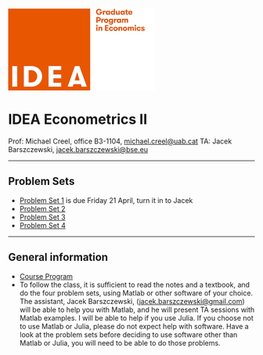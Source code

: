 ![IDEA](IDEA.png)
# IDEA Econometrics II

Prof: Michael Creel, office B3-1104, michael.creel@uab.cat
TA: Jacek Barszczewski, jacek.barszczewski@bse.eu

---
## Problem Sets
- [Problem Set 1](ProblemSet1.pdf) is due Friday 21 April, turn it in to Jacek
- [Problem Set 2](ProblemSet2.pdf)
- [Problem Set 3](ProblemSet3.pdf)
- [Problem Set 4](ProblemSet4.pdf)
---
## General information
- [Course Program](https://drive.google.com/file/d/1ST6_icfEsqkSTwHuRO-nk1WTTd5lBsFO/view)
- To follow the class, it is sufficient to read the notes and a textbook, and do the four problem sets, using Matlab or other software of your choice. The assistant, Jacek Barszczewski, (jacek.barszczewski@gmail.com) will be able to help you with Matlab, and he will present TA sessions with Matlab examples. I will be able to help if you use Julia. If you choose not to use Matlab or Julia, please do not expect help with software. Have a look at the problem sets before deciding to use software other than Matlab or Julia, you will need to be able to do those problems.
